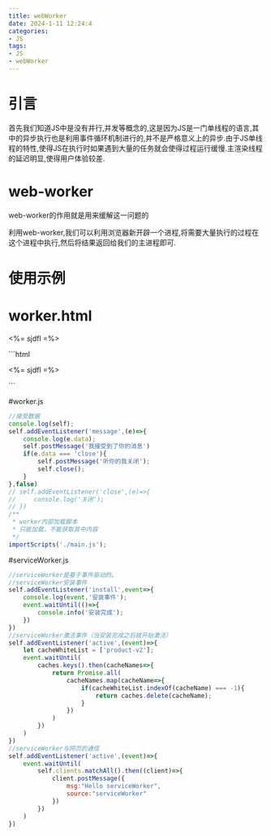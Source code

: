 ```yaml
---
title: webWorker
date: 2024-1-11 12:24:4
categories:
- JS
tags:
- JS
- webWorker
---
```

# 引言
首先我们知道JS中是没有并行,并发等概念的,这是因为JS是一门单线程的语言,其中的异步执行也是利用事件循环机制进行的,并不是严格意义上的异步.由于JS单线程的特性,使得JS在执行时如果遇到大量的任务就会使得过程运行缓慢.主渲染线程的延迟明显,使得用户体验较差.

# web-worker
web-worker的作用就是用来缓解这一问题的

利用web-worker,我们可以利用浏览器新开辟一个进程,将需要大量执行的过程在这个进程中执行,然后将结果返回给我们的主进程即可.

# 使用示例
# worker.html
<!DOCTYPE html>
<html lang="en">
<head>
  <meta charset="UTF-8">
  <meta http-equiv="X-UA-Compatible" content="IE=edge">
  <meta name="viewport" content="width=device-width, initial-scale=1.0">
  <title>Document</title>
  <style>
    .p{
      line-break: unset;
    }
  </style>
  <a id="link"></a>
    <p class="p">
      <%= sjdfl =%>
    </p>
</head>
<body>
  <script>
    const \u4e2d\u6587 = '这是转义之后的字符';
// 使用webworker,分担主线程的压力
// const worker = new Worker()
//创建一个worker
const worker = new Worker('./worker.js')
    console.log(worker);
worker.postMessage('sdfj');
worker.postMessage({method:'echo',argus:[1,2,3,4]})
//主线程关闭worker
setTimeout(()=>{
worker.terminate()
// worker.postMessage('close')
},1000)
worker.addEventListener('message',(e)=>{
  console.log(e.data);
})
/**
 * 主线程监听worker错误
 */
worker.onerror=(e)=>{
  worker.terminate()
  console.error('worker错误');
}
/**
 * 直接转移数据的控制权
 */
// 创建4字节的缓冲区
let abfer = new ArrayBuffer(4);
// 创建32位整数数组作为视图，引用缓冲区
let tes = new Int32Array(abfer);
console.log(tes,'ArrayBuffer');
worker.postMessage(abfer,[abfer]); //转交控制权，主线程不再存储
/**
 * 模拟文件下载功能
 */
const blob = new Blob(['文件下载']);
const link = document.getElementById('link');
link.href = window.URL.createObjectURL(blob);;
link.download = '测试文件.txt';
setTimeout(()=>{
  // link.click();
},2000)
/**
 * 创建worker线程加载js文件
 * ！！必须指定script标签的type为浏览器不知道的类型
 */
// const blob1 = new Blob(document.getElementById('scriptDom').textContent);
// const url1 = new window.URL.createObjectURL(blob1);
// const worker2 = new Worker(url1);
/**
 * 使用worker线程，完成轮询
 */
//创建worker
function createWorker(f){
  const fnBlob = new Blob(['('+f.toString()+')()'])
  const fnUrl = window.URL.createObjectURL(fnBlob);
  return new Worker(fnUrl);
}
const fnWorker = createWorker((e)=>{
  let cache;
  // setInterval(()=>{
    fetch('/data').then(res=>{
      if(cache != res){
        console.log('变化了');
      }
    })
  // },1000)
});
  </script>
<script id="scriptDom" type="app/worker">
  console.log('我是被woeker加载的文件');
</script>
</body>
</html>
```html
<!DOCTYPE html>
<html lang="en">
<head>
  <meta charset="UTF-8">
  <meta http-equiv="X-UA-Compatible" content="IE=edge">
  <meta name="viewport" content="width=device-width, initial-scale=1.0">
  <title>Document</title>
  <style>
    .p{
      line-break: unset;
    }
  </style>
  <a id="link"></a>
    <p class="p">
      <%= sjdfl =%>
    </p>
</head>
<body>
  <script>
    const \u4e2d\u6587 = '这是转义之后的字符';
// 使用webworker,分担主线程的压力
// const worker = new Worker()
//创建一个worker
const worker = new Worker('./worker.js')
    console.log(worker);
worker.postMessage('sdfj');
worker.postMessage({method:'echo',argus:[1,2,3,4]})
//主线程关闭worker
setTimeout(()=>{
worker.terminate()
// worker.postMessage('close')
},1000)
worker.addEventListener('message',(e)=>{
  console.log(e.data);
})
/**
 * 主线程监听worker错误
 */
worker.onerror=(e)=>{
  worker.terminate()
  console.error('worker错误');
}
/**
 * 直接转移数据的控制权
 */
// 创建4字节的缓冲区
let abfer = new ArrayBuffer(4);
// 创建32位整数数组作为视图，引用缓冲区
let tes = new Int32Array(abfer);
console.log(tes,'ArrayBuffer');
worker.postMessage(abfer,[abfer]); //转交控制权，主线程不再存储
/**
 * 模拟文件下载功能
 */
const blob = new Blob(['文件下载']);
const link = document.getElementById('link');
link.href = window.URL.createObjectURL(blob);;
link.download = '测试文件.txt';
setTimeout(()=>{
  // link.click();
},2000)
/**
 * 创建worker线程加载js文件
 * ！！必须指定script标签的type为浏览器不知道的类型
 */
// const blob1 = new Blob(document.getElementById('scriptDom').textContent);
// const url1 = new window.URL.createObjectURL(blob1);
// const worker2 = new Worker(url1);
/**
 * 使用worker线程，完成轮询
 */
//创建worker
function createWorker(f){
  const fnBlob = new Blob(['('+f.toString()+')()'])
  const fnUrl = window.URL.createObjectURL(fnBlob);
  return new Worker(fnUrl);
}
const fnWorker = createWorker((e)=>{
  let cache;
  // setInterval(()=>{
    fetch('/data').then(res=>{
      if(cache != res){
        console.log('变化了');
      }
    })
  // },1000)
});
  </script>
<script id="scriptDom" type="app/worker">
  console.log('我是被woeker加载的文件');
</script>
</body>
</html>
```

#worker.js
```javascript
//接受数据
console.log(self);
self.addEventListener('message',(e)=>{
    console.log(e.data);
    self.postMessage('我接受到了你的消息')
    if(e.data === 'close'){
        self.postMessage('听你的我关闭');
        self.close();
    }
},false)
// self.addEventListener('close',(e)=>{
//     console.log('关闭');
// })
/**
 * worker内部加载脚本
 * 只能加载，不能获取其中内容
 */
importScripts('./main.js');
```

#serviceWorker.js
```javascript
//serviceWorker是基于事件驱动的。
//serviceWorker安装事件
self.addEventListener('install',event=>{
    console.log(event,'安装事件');
    event.waitUntil(()=>{
        console.info('安装完成');
    })
})
//serviceWorker激活事件（当安装完成之后就开始激活）
self.addEventListener('active',(event)=>{
    let cacheWhiteList = ['product-v2'];
    event.waitUntil(
        caches.keys().then(cacheNames=>{
            return Promise.all(
                cacheNames.map(cacheName=>{
                    if(cacheWhiteList.indexOf(cacheName) === -1){
                        return caches.delete(cacheName);
                    }
                })
            )
        })
    )
})
//serviceWorker与网页的通信
self.addEventListener('active',(event)=>{
    event.waitUntil(
        self.clients.matchAll().then((client)=>{
            client.postMessage({
                msg:"Hello serviceWorker",
                source:"serviceWorker"
            })
        })
    )
})
```